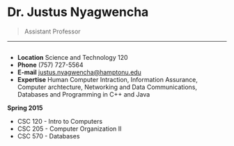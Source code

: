 # Dr. Justus Nyagwencha

> Assistant Professor

---

![]()

- **Location** Science and Technology 120
- **Phone** (757) 727-5564
- **E-mail** justus.nyagwencha@hamptonu.edu
- **Expertise** Human Computer Intraction, Information Assurance, Computer archtecture, Networking and Data Communications, Databases and Programming in C++ and Java

**Spring 2015**

- CSC 120 - Intro to Computers
- CSC 205 - Computer Organization II
- CSC 570 - Databases
